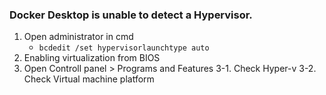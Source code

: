 ### Docker Desktop is unable to detect a Hypervisor.

1. Open administrator in cmd
   * `bcdedit /set hypervisorlaunchtype auto`
2. Enabling virtualization from BIOS
3. Open Controll panel > Programs and Features
   3-1. Check Hyper-v
   3-2. Check Virtual machine platform
